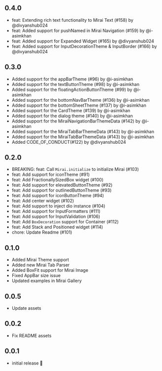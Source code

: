 ## 0.4.0

- feat: Extending rich text functionality to Mirai Text (#158) by @divyanshub024
- feat: Added support for pushNamed in Mirai Navigation (#159) by @i-asimkhan
- feat: Added support for Expanded Widget (#165) by @divyanshub024
- feat: Added support for InputDecorationTheme & InputBorder (#166) by @divyanshub024

## 0.3.0

- Added support for the appBarTheme (#96) by @i-asimkhan
- Added support for the textButtonTheme (#98) by @i-asimkhan
- Added support for the floatingActionButtonTheme (#99) by @i-asimkhan
- Added support for the bottomNavBarTheme (#136) by @i-asimkhan
- Added support for the bottomSheetTheme (#137) by @i-asimkhan
- Added support for the CardTheme (#139) by @i-asimkhan
- Added support for the dialog theme (#140) by @i-asimkhan
- Added support for the MiraiNavigationBarThemeData (#142) by @i-asimkhan
- Added support for the MiraiTabBarThemeData (#143) by @i-asimkhan
- Added support for the MiraiTabBarThemeData (#143) by @i-asimkhan
- Added CODE_OF_CONDUCT(#122) by @divyanshub024

## 0.2.0

* BREAKING: feat: Call `Mirai.initialize` to initialize Mirai (#103)
* feat: Add support for iconTheme (#91)
* feat: Add FractionallySizedBox widget (#100)
* feat: Add support for elevatedButtonTheme (#92)
* feat: Add support for outlinedButtonTheme (#93)
* feat: Add support for iconButtonTheme (#94)
* feat: Add center widget (#102)
* feat: Add support to inject dio instance (#104)
* feat: Add support for InputFormatters (#111)
* feat: Add support for InputValidation (#106)
* feat: Add `BoxDecoration` support for Container (#112)
* feat: Add Stack and Positioned widget (#114)
* chore: Update Readme (#101)

## 0.1.0

* Added Mirai Theme support
* Added new Mirai Tab Parser
* Added BoxFit support for Mirai Image 
* Fixed AppBar size issue
* Updated examples in Mirai Gallery

## 0.0.5

* Update assets

## 0.0.2

* Fix README assets

## 0.0.1

* initial release 🎉
